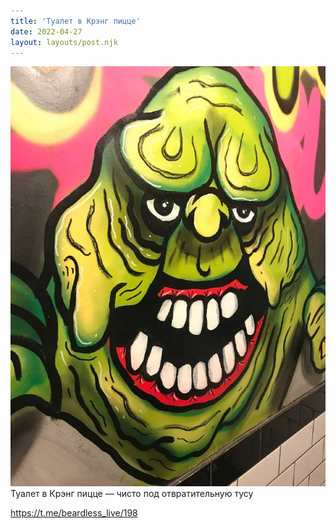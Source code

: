 ```yaml
---
title: 'Туалет в Крэнг пицце'
date: 2022-04-27
layout: layouts/post.njk
---
```


![](/img/AgACAgIAAx0CVDWW-AADxmJpFF_9LkUDG4lotj9EqvH-lpJqAAKbtzEbyqJJS5l4HSziTDaxAQADAgADcwADJAQ.jpg
)
Туалет в Крэнг пицце — чисто под отвратительную тусу

https://t.me/beardless_live/198